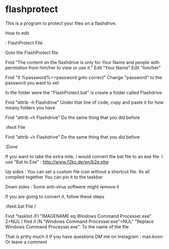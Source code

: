 # flashprotect
This is a program to protect your files on a flashdrive.

How to edit

: FlashProtect File

Goto the FlashProtect file

Find "The content on the flashdrive is only for Your Name and people with permistion from him/her to view or use it."
Edit "Your Name"
Edit "him/her"

Find "if %password%==password goto correct"
Change "password" to the password you want to set

In the folder were the "FlashProtect.bat" is create a folder called Flashdrive

Find "attrib -h Flashdrive"
Under that line of code, copy and paste it for how meany folders you have

Find "attrib +h Flashdrive"
Do the same thing that you did before

:ifexit File

Find "attrib +h Flashdrive"
Do the same thing that you did before

:Done

If you want to take the extra mile, I would convert the bat file to an exe file.
I use "Bat to Exe" : http://www.f2ko.de/en/b2e.php

Up sides : 
You can set a custom file icon without a shortcut file.
Its all compiled together
You can pin it to the taskbar

Down sides :
Some anti-virus softwere might remove it

If you are going to convert it, follow these steps

:ifexit.bat File \/

Find "tasklist /FI "IMAGENAME eq Windows Command Processer.exe" 2>NUL | find /I /N "Windows Command Processer.exe">NUL" "Replace Windows Command Processer.exe". To the name of the file

That is pritty much it
If you have questions DM me on Instagram : max.koon
Or leave a comment
